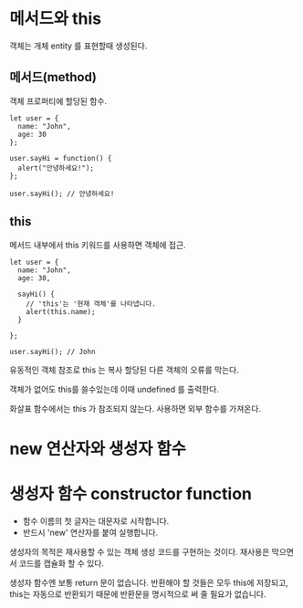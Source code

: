 # 메서드와 this

객체는 개체 entity 를 표현할때 생성된다.

## 메서드(method)

객체 프로퍼티에 할당된 함수.

```
let user = {
  name: "John",
  age: 30
};

user.sayHi = function() {
  alert("안녕하세요!");
};

user.sayHi(); // 안녕하세요!
```

## this

메서드 내부에서 this 키워드를 사용하면 객체에 접근.

```
let user = {
  name: "John",
  age: 30,

  sayHi() {
    // 'this'는 '현재 객체'를 나타냅니다.
    alert(this.name);
  }

};

user.sayHi(); // John
```

유동적인 객체 참조로 this 는 복사 할당된 다른 객체의 오류를 막는다.

객체가 없어도 this를 쓸수있는데 이때 undefined 를 출력한다.

화살표 함수에서는 this 가 참조되지 않는다. 사용하면 외부 함수를 가져온다.

# new 연산자와 생성자 함수

# 생성자 함수 constructor function

- 함수 이름의 첫 글자는 대문자로 시작합니다.
- 반드시 'new' 연산자를 붙여 실행합니다.

생성자의 목적은 재사용할 수 있는 객체 생성 코드를 구현하는 것이다.
재사용은 막으면서 코드를 캡슐화 할 수 있다.

생성자 함수엔 보통 return 문이 없습니다. 반환해야 할 것들은 모두 this에 저장되고, this는 자동으로 반환되기 때문에 반환문을 명시적으로 써 줄 필요가 없습니다.

